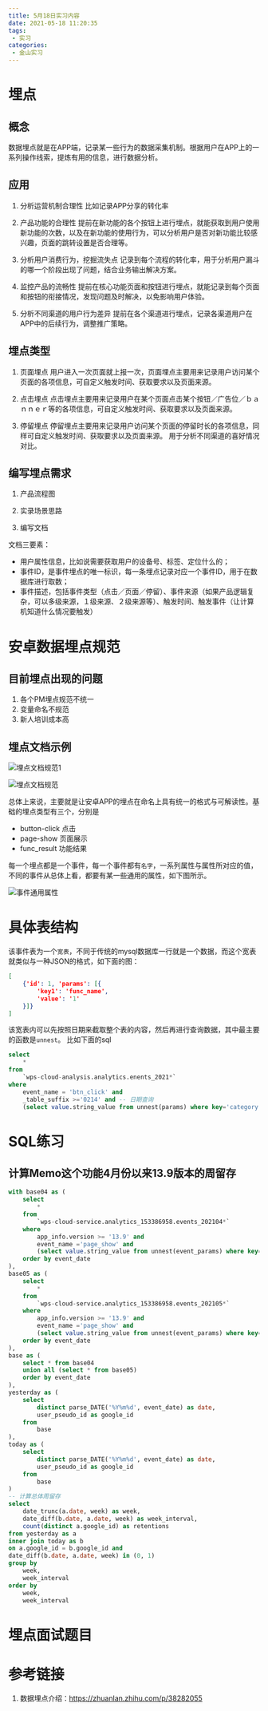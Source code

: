 ```yaml
---
title: 5月18日实习内容
date: 2021-05-18 11:20:35
tags:
 - 实习
categories:
 - 金山实习
---
```


# 埋点

## 概念
数据埋点就是在APP端，记录某一些行为的数据采集机制。根据用户在APP上的一系列操作线索，提炼有用的信息，进行数据分析。

## 应用
1. 分析运营机制合理性
比如记录APP分享的转化率

2. 产品功能的合理性
提前在新功能的各个按钮上进行埋点，就能获取到用户使用新功能的次数，以及在新功能的使用行为，可以分析用户是否对新功能比较感兴趣，页面的跳转设置是否合理等。

3. 分析用户消费行为，挖掘流失点
记录到每个流程的转化率，用于分析用户漏斗的哪一个阶段出现了问题，结合业务输出解决方案。

4. 监控产品的流畅性
提前在核心功能页面和按钮进行埋点，就能记录到每个页面和按钮的衔接情况，发现问题及时解决，以免影响用户体验。

5. 分析不同渠道的用户行为差异
提前在各个渠道进行埋点，记录各渠道用户在APP中的后续行为，调整推广策略。

## 埋点类型
1. 页面埋点
用户进入一次页面就上报一次，页面埋点主要用来记录用户访问某个页面的各项信息，可自定义触发时间、获取要求以及页面来源。

2. 点击埋点
点击埋点主要用来记录用户在某个页面点击某个按钮／广告位／ｂａｎｎｅｒ等的各项信息，可自定义触发时间、获取要求以及页面来源。

3. 停留埋点
停留埋点主要用来记录用户访问某个页面的停留时长的各项信息，同样可自定义触发时间、获取要求以及页面来源。
用于分析不同渠道的喜好情况对比。

## 编写埋点需求
1. 产品流程图

2. 实录场景思路

3. 编写文档

文档三要素：
- 用户属性信息，比如说需要获取用户的设备号、标签、定位什么的；
- 事件ID，是事件埋点的唯一标识，每一条埋点记录对应一个事件ID，用于在数据库进行取数；
- 事件描述，包括事件类型（点击／页面／停留）、事件来源（如果产品逻辑复杂，可以多级来源，１级来源、２级来源等）、触发时间、触发事件（让计算机知道什么情况要触发）    


# 安卓数据埋点规范

## 目前埋点出现的问题

1. 各个PM埋点规范不统一
2. 变量命名不规范
3. 新人培训成本高

## 埋点文档示例

![埋点文档规范1](maidian-1.png)

![埋点文档规范](maidian-2.png)

总体上来说，主要就是让安卓APP的埋点在命名上具有统一的格式与可解读性。基础的埋点类型有三个，分别是
- button-click 点击
- page-show 页面展示
- func_result 功能结果

每一个埋点都是一个事件，每一个事件都有`名字`，一系列属性与属性所对应的值，不同的事件从总体上看，都要有某一些通用的属性，如下图所示。

![事件通用属性](event-common-keys.png)


# 具体表结构

该事件表为一个`宽表`，不同于传统的mysql数据库一行就是一个数据，而这个宽表就类似与一种JSON的格式，如下面的图：
```JSON
[
    {'id': 1, 'params': [{
        'key1': 'func_name',
        'value': '1'
    }]}
]
```
该宽表内可以先按照日期来截取整个表的内容，然后再进行查询数据，其中最主要的函数是`unnest`。
比如下面的sql

```sql
select
    *
from
    `wps-cloud-analysis.analytics.enents_2021*`
where
    event_name = 'btn_click' and
    _table_suffix >='0214' and -- 日期查询
    (select value.string_value from unnest(params) where key='category') = 'Memo'
```

# SQL练习

## 计算Memo这个功能4月份以来13.9版本的周留存

```sql
with base04 as (
    select
        *
    from 
        `wps-cloud-service.analytics_153386958.events_202104*`
    where
        app_info.version >= '13.9' and 
        event_name ='page_show' and
        (select value.string_value from unnest(event_params) where key='category') = 'Memo'
    order by event_date
),
base05 as (
    select
        *
    from 
        `wps-cloud-service.analytics_153386958.events_202105*`
    where
        app_info.version >= '13.9' and 
        event_name ='page_show' and
        (select value.string_value from unnest(event_params) where key='category') = 'Memo'
    order by event_date 
),
base as (
    select * from base04
    union all (select * from base05)
    order by event_date
),
yesterday as (
    select
        distinct parse_DATE('%Y%m%d', event_date) as date,
        user_pseudo_id as google_id
    from
        base
),
today as (
    select
        distinct parse_DATE('%Y%m%d', event_date) as date,
        user_pseudo_id as google_id
    from
        base
)
-- 计算总体周留存
select 
    date_trunc(a.date, week) as week,
    date_diff(b.date, a.date, week) as week_interval,
    count(distinct a.google_id) as retentions
from yesterday as a
inner join today as b
on a.google_id = b.google_id and
date_diff(b.date, a.date, week) in (0, 1)
group by 
    week,
    week_interval
order by
    week,
    week_interval
```

# 埋点面试题目


# 参考链接
1. 数据埋点介绍：https://zhuanlan.zhihu.com/p/38282055

